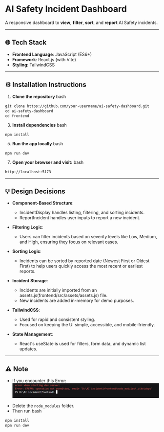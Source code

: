 # AI Safety Incident Dashboard

A responsive dashboard to **view**, **filter**, **sort**, and **report** AI Safety incidents.

---

## 🌐 Tech Stack
- **Frontend Language**: JavaScript (ES6+)
- **Framework**: React.js (with Vite)
- **Styling**: TailwindCSS

---

## ⚙ Installation Instructions

1. **Clone the repository**
bash
```
git clone https://github.com/your-username/ai-safety-dashboard.git
cd ai-safety-dashboard
cd frontend
```


3. **Install dependencies**
bash
```
npm install
```

5. **Run the app locally**
bash
```
npm run dev
```

7. **Open your browser and visit:**
bash
```
http://localhost:5173
```

---

## 💡 Design Decisions
- **Component-Based Structure**:
  - IncidentDisplay handles listing, filtering, and sorting incidents.
  - ReportIncident handles user inputs to report a new incident.
  
- **Filtering Logic**:
  - Users can filter incidents based on severity levels like Low, Medium, and High, ensuring they focus on relevant cases.

- **Sorting Logic**:
  - Incidents can be sorted by reported date (Newest First or Oldest First) to help users quickly access the most recent or earliest reports.

- **Incident Storage**:
  - Incidents are initially imported from an assets.js(frontend/src/assets/assets.js) file.
  - New incidents are added in-memory for demo purposes.

- **TailwindCSS**:
  - Used for rapid and consistent styling.
  - Focused on keeping the UI simple, accessible, and mobile-friendly.

- **State Management**:
  - React's useState is used for filters, form data, and dynamic list updates.

---

## ⚠ Note

- If you encounter this Error:
![image](/frontend/src/assets/error.png)

* Delete the `node_modules` folder.
* Then run 
bash
```
npm install
npm run dev
```
